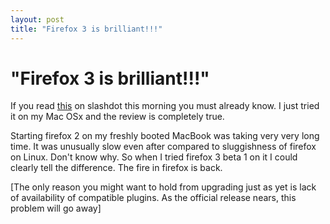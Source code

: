 ```yaml
---
layout: post
title: "Firefox 3 is brilliant!!!"
---
```

"Firefox 3 is brilliant!!!"
===
If you read [this][0] on slashdot this morning you must already know. I just tried it on my Mac OSx and the review is completely true.  
  
Starting firefox 2 on my freshly booted MacBook was taking very very long time. It was unusually slow even after compared to sluggishness of firefox on Linux. Don't know why. So when I tried firefox 3 beta 1 on it I could clearly tell the difference. The fire in firefox is back.  
  
\[The only reason you might want to hold from upgrading just as yet is lack of availability of compatible plugins. As the official release nears, this problem will go away\]

[0]: http://slashdot.org/article.pl?sid=07/11/20/1330218
